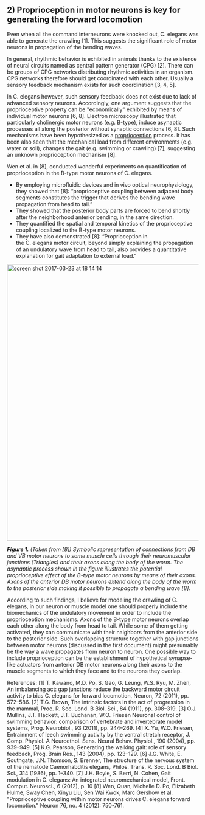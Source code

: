 ## **2) Proprioception in motor neurons is key for generating the forward locomotion**

Even when all the command interneurons were knocked out, C. elegans was able to generate the crawling [1]. This suggests the significant role of motor neurons in propagation of the bending waves. 

In general, rhythmic behavior is exhibited in animals thanks to the existence of neural circuits named as central pattern generator (CPG) [2]. There can be groups of CPG networks distributing rhythmic activities in an organism. CPG networks therefore should get coordinated with each other. Usually a sensory feedback mechanism exists for such coordination [3, 4, 5]. 

In C. elegans however, such sensory feedback does not exist due to lack of advanced sensory neurons. Accordingly, one argument suggests that the proprioceptive property can be "economically" exhibited by means of individual motor neurons [6, 8]. Electron microscopy illustrated that particularly cholinergic motor neurons (e.g. B-type), induce asynaptic processes all along the posterior without synaptic connections [6, 8]. Such mechanisms have been hypothesized as a [proprioception](http://topics.sciencedirect.com/topics/page/Proprioception) process. 
It has been also seen that the mechanical load from different environments (e.g. water or soil), changes the gait (e.g. swimming or crawling) [7], suggesting an unknown proprioception mechanism [8]. 

Wen et al. in [8], conducted wonderful experiments on quantification of proprioception in the B-type motor neurons of C. elegans.
-	By employing microfluidic devices and in vivo optical neurophysiology, they showed that [8]: “proprioceptive coupling between adjacent body segments constitutes the trigger that derives the bending wave propagation from head to tail.”
-	They showed that the posterior body parts are forced to bend shortly after the neighborhood anterior bending, in the same direction.
-	They quantified the spatial and temporal kinetics of the proprioceptive coupling localized to the B-type motor neurons. 
-	They have also demonstrated [8]: “Proprioception in the C. elegans motor circuit, beyond simply explaining the propagation of an undulatory wave from head to tail, also provides a quantitative explanation for gait adaptation to external load.”

<img width="727" alt="screen shot 2017-03-23 at 18 14 14" src="https://cloud.githubusercontent.com/assets/20689408/24260869/76e8aa08-0ff5-11e7-9d39-c094fb620665.png">

_**Figure 1.**  (Taken from [8]) Symbolic representation of connections from DB and VB motor neurons to some muscle cells through their neuromuscular junctions (Triangles) and their axons along the body of the worm. The asynaptic process shown in the figure illustrates the potential proprioceptive effect of the B-type motor neurons by means of their axons. Axons of the anterior DB motor neurons extend along the body of the worm to the posterior side making it possible to propagate a bending wave [8]._

According to such findings, I believe for modeling the crawling of C. elegans, in our neuron or muscle model one should properly include the biomechanics of the undulatory movement in order to include the proprioception mechanisms. 
Axons of the B-type motor neurons overlap each other along the body from head to tail. While some of them getting activated, they can communicate with their naighbors from the anterior side to the posterior side.  Such overlapping structure together with gap junctions between motor neurons (discussed in the first document) might presumably be the way a wave propagates from neuron to neuron. 
One possible way to include proprioception can be the establishment of hypothetical synapse-like actuators from anterior DB motor neurons along their axons to the muscle segments to which they face and to the neurons they overlap. 


References:
[1] T. Kawano, M.D. Po, S. Gao, G. Leung, W.S. Ryu, M. Zhen, An imbalancing act: gap junctions reduce the backward motor circuit activity to bias C. elegans for forward locomotion, Neuron, 72 (2011), pp. 572–586.
[2] T.G. Brown, The intrinsic factors in the act of progression in the mammal, Proc. R. Soc. Lond. B Biol. Sci., 84 (1911), pp. 308–319.
[3] O.J. Mullins, J.T. Hackett, J.T. Buchanan, W.O. Friesen
Neuronal control of swimming behavior: comparison of vertebrate and invertebrate model systems, Prog. Neurobiol., 93 (2011), pp. 244–269.
[4] X. Yu, W.O. Friesen, Entrainment of leech swimming activity by the ventral stretch receptor, J. Comp. Physiol. A Neuroethol. Sens. Neural Behav. Physiol., 190 (2004), pp. 939–949.
[5] K.G. Pearson, Generating the walking gait: role of sensory feedback, Prog. Brain Res., 143 (2004), pp. 123–129.
[6] J.G. White, E. Southgate, J.N. Thomson, S. Brenner, The structure of the nervous system of the nematode Caenorhabditis elegans, Philos. Trans. R. Soc. Lond. B Biol. Sci., 314 (1986), pp. 1–340.
[7] J.H. Boyle, S. Berri, N. Cohen, Gait modulation in C. elegans: An integrated neuromechanical model, Front. Comput. Neurosci., 6 (2012), p. 10
[8] Wen, Quan, Michelle D. Po, Elizabeth Hulme, Sway Chen, Xinyu Liu, Sen Wai Kwok, Marc Gershow et al. "Proprioceptive coupling within motor neurons drives C. elegans forward locomotion." Neuron 76, no. 4 (2012): 750-761.
